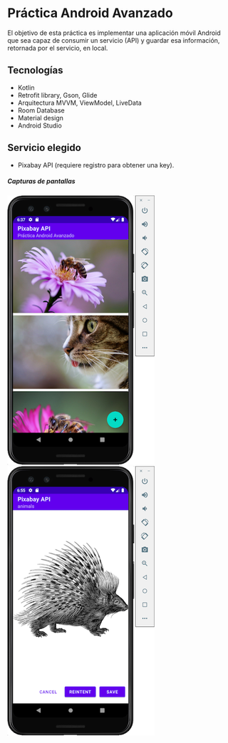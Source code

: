 # Práctica Android Avanzado

El objetivo de esta práctica es implementar una aplicación móvil Android que sea capaz de consumir un servicio (API) y guardar esa información, retornada por el servicio, en local.

## Tecnologías

- Kotlin
- Retrofit library, Gson, Glide
- Arquitectura MVVM, ViewModel, LiveData
- Room Database
- Material design
- Android Studio

## Servicio elegido

- Pixabay API (requiere registro para obtener una key).

##### Capturas de pantallas

![main](./screens/main.png "Main")
![detail](./screens/detail.png "Detail")

